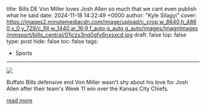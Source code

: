 title: Bills DE Von Miller loves Josh Allen so much that we cant even publish what he said
date: 2024-11-18 14:22:49 +0000
author: "Kyle Silagyi"
cover: https://images2.minutemediacdn.com/image/upload/c_crop,w_8640,h_4860,x_0,y_729/c_fill,w_1440,ar_16:9,f_auto,q_auto,g_auto/images/ImagnImages/mmsport/bills_central/01jczs3nq0gfy6nxsxcd.jpg
draft: false
top: false
type: post
hide: false
toc: false
tags:
  - Sports
---

![](https://images2.minutemediacdn.com/image/upload/c_crop,w_8640,h_4860,x_0,y_729/c_fill,w_1440,ar_16:9,f_auto,q_auto,g_auto/images/ImagnImages/mmsport/bills_central/01jczs3nq0gfy6nxsxcd.jpg)

Buffalo Bills defensive end Von Miller wasn't shy about his love for Josh Allen after their team's Week 11 win over the Kansas City Chiefs.

[read more](https://www.si.com/nfl/bills/news/buffalo-bills-von-miller-josh-allen-week-11)
